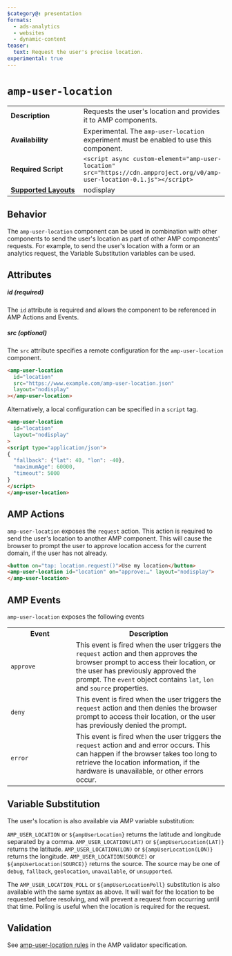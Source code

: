 ```yaml
---
$category@: presentation
formats:
  - ads-analytics
  - websites
  - dynamic-content
teaser:
  text: Request the user's precise location.
experimental: true
---
```

<!--
Copyright 2019 The AMP HTML Authors. All Rights Reserved.

Licensed under the Apache License, Version 2.0 (the "License");
you may not use this file except in compliance with the License.
You may obtain a copy of the License at

      http://www.apache.org/licenses/LICENSE-2.0

Unless required by applicable law or agreed to in writing, software
distributed under the License is distributed on an "AS-IS" BASIS,
WITHOUT WARRANTIES OR CONDITIONS OF ANY KIND, either express or implied.
See the License for the specific language governing permissions and
limitations under the License.
-->

# `amp-user-location`

<table>
  <tr>
    <td width="40%"><strong>Description</strong></td>
    <td>Requests the user's location and provides it to AMP components.</td>
  </tr>
  <tr>
    <td width="40%"><strong>Availability</strong></td>
    <td>Experimental. The <code>amp-user-location</code> experiment must be enabled to use this component.</td>
  </tr>
  <tr>
    <td width="40%"><strong>Required Script</strong></td>
    <td><code>&lt;script async custom-element="amp-user-location" src="https://cdn.ampproject.org/v0/amp-user-location-0.1.js">&lt;/script></code></td>
  </tr>
  <tr>
    <td class="col-fourty"><strong><a href="https://www.ampproject.org/docs/guides/responsive/control_layout.html">Supported Layouts</a></strong></td>
    <td>nodisplay</td>
  </tr>
  <!-- TODO(cvializ) -->
  <!-- <tr>
    <td width="40%"><strong>Examples</strong></td>
    <td>FILL THIS IN</td>
  </tr> -->
</table>

## Behavior

The `amp-user-location` component can be used in combination with other components to
send the user's location as part of other AMP components' requests. For example, to send the user's
location with a form or an analytics request, the Variable Substitution variables can be used.

## Attributes

##### id (required)

The `id` attribute is required and allows the component to be referenced in AMP Actions and Events.

##### src (optional)

The `src` attribute specifies a remote configuration for the `amp-user-location` component.

```html
<amp-user-location
  id="location"
  src="https://www.example.com/amp-user-location.json"
  layout="nodisplay"
></amp-user-location>
```

Alternatively, a local configuration can be specified in a `script` tag.

```html
<amp-user-location
  id="location"
  layout="nodisplay"
>
<script type="application/json">
{
  "fallback": {"lat": 40, "lon": -40},
  "maximumAge": 60000,
  "timeout": 5000
}
</script>
</amp-user-location>
```

## AMP Actions

`amp-user-location` exposes the `request` action. This action is required to send the user's location
to another AMP component. This will cause the browser to prompt the user to approve location access
for the current domain, if the user has not already.

```html
<button on="tap: location.request()">Use my location</button>
<amp-user-location id="location" on="approve:…" layout="nodisplay">
</amp-user-location>
```

## AMP Events

`amp-user-location` exposes the following events

<table>
<tr>
<th width="30%">Event</th>
<th>Description</th>
</tr>
<tr>
<td><code>approve</code></td>
  <td>This event is fired when the user triggers the <code>request</code> action and then approves the browser prompt to access their location, or the user has previously approved the prompt. The <code>event</code> object contains <code>lat</code>, <code>lon</code> and <code>source</code> properties.</td>
</tr>
<tr>
<td><code>deny</code></td>
<td>This event is fired when the user triggers the <code>request</code> action and then denies the browser prompt to access their location, or the user has previously denied the prompt.</td>
</tr>
<td><code>error</code></td>
<td>This event is fired when the user triggers the <code>request</code> action and and error occurs. This can happen if the browser takes too long to retrieve the location information, if the hardware is unavailable, or other errors occur.</td>
</tr>
</table>

## Variable Substitution

The user's location is also available via AMP variable substitution:

`AMP_USER_LOCATION` or `${ampUserLocation}` returns the latitude and longitude separated by a comma.
`AMP_USER_LOCATION(LAT)` or `${ampUserLocation(LAT)}` returns the latitude.
`AMP_USER_LOCATION(LON)` or `${ampUserLocation(LON)}` returns the longitude.
`AMP_USER_LOCATION(SOURCE)` or `${ampUserLocation(SOURCE)}` returns the source. The source may be one of `debug`, `fallback`, `geolocation`, `unavailable`, or `unsupported`.

The `AMP_USER_LOCATION_POLL` or `${ampUserLocationPoll}` substitution is also available with the same
syntax as above. It will wait for the location to be requested before resolving, and will prevent a
request from occurring until that time. Polling is useful when the location is required for the request.

## Validation
See [amp-user-location rules](https://github.com/ampproject/amphtml/blob/master/extensions/amp-user-location/validator-amp-user-location.protoascii) in the AMP validator specification.
